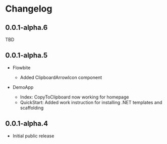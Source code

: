 # Changelog

## 0.0.1-alpha.6

TBD

## 0.0.1-alpha.5

- Flowbite
    - Added ClipboardArrowIcon component
  
- DemoApp
    - Index: CopyToClipboard now working for homepage
    - QuickStart: Added work instruction for installing .NET templates and scaffolding

## 0.0.1-alpha.4

- Initial public release
